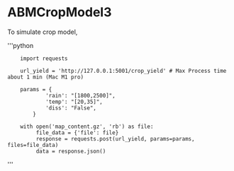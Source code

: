 # ABMCropModel3

To simulate crop model,

'''python

        import requests

        url_yield = 'http://127.0.0.1:5001/crop_yield' # Max Process time about 1 min (Mac M1 pro)

        params = {
                'rain': "[1800,2500]",
                'temp': "[20,35]",
                'diss': "False",
            }

        with open('map_content.gz', 'rb') as file:
             file_data = {'file': file}
             response = requests.post(url_yield, params=params, files=file_data)
             data = response.json()
             
'''
